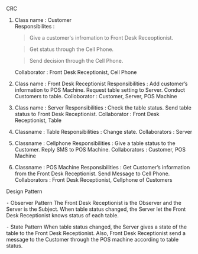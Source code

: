 CRC

  1. Class name : 
                Customer <br>
     Responsibilites : <blockquote> Give a customer's infromation to Front Desk Receoptionist.<br></blockquote>
                       <blockquote> Get status through the Cell Phone. <br></blockquote>
                       <blockquote> Send decision through the Cell Phone. <br></blockquote>
     Collaborator : Front Desk Receptionist, Cell Phone
     
  2. Class name : Front Desk Receptionist
     Responsibilities : Add customer’s information to POS Machine.
                        Request table setting to Server.
                        Conduct Customers to table.
     Colloborator : Customer, Server, POS Machine
  3. Class name : Server
     Responsibilities : Check the table status.
                        Send table status to Front Desk Receptionist.
     Collaborator : Front Desk Receptionist, Table
  4. Classname : Table
     Responsibilities : Change state.
     Collaborators : Server
  5. Classname : Cellphone
     Responsibilities : Give a table status to the Customer.
                        Reply SMS to POS Machine.
     Collaborators : Customer, POS Machine
  6. Classname : POS Machine
     Responsibilities : Get Customer’s information from the Front Desk Receptionist.
                        Send Message to Cell Phone.
     Collaborators : Front Desk Receptionist, Cellphone of Customers


Design Pattern

 ⁃	Observer Pattern
    The Front Desk Receptionist is the Observer and the Server is the Subject.
    When table status changed, the Server let the Front Desk Receptionist knows status of each table.
    
 ⁃	State Pattern
    When table status changed, the Server gives a state of the table to the Front Desk Receptionist.
    Also, Front Desk Receptionist send a message to the Customer through the POS machine according to table status.
